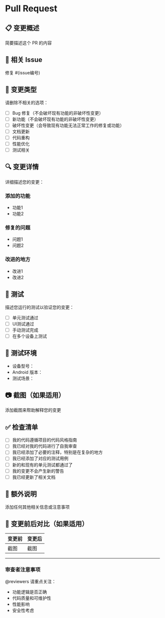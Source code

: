 # Pull Request

## 📋 变更概述
简要描述这个 PR 的内容

## 🔗 相关 Issue
修复 #(issue编号)

## 🔄 变更类型
请删除不相关的选项：

- [ ] Bug 修复（不会破坏现有功能的非破坏性变更）
- [ ] 新功能（不会破坏现有功能的非破坏性变更）
- [ ] 破坏性变更（会导致现有功能无法正常工作的修复或功能）
- [ ] 文档更新
- [ ] 代码重构
- [ ] 性能优化
- [ ] 测试相关

## 🔍 变更详情
详细描述您的变更：

### 添加的功能
- 功能1
- 功能2

### 修复的问题
- 问题1
- 问题2

### 改进的地方
- 改进1
- 改进2

## 🧪 测试
描述您运行的测试以验证您的变更：

- [ ] 单元测试通过
- [ ] UI测试通过
- [ ] 手动测试完成
- [ ] 在多个设备上测试

## 📱 测试环境
- 设备型号：
- Android 版本：
- 测试场景：

## 📷 截图（如果适用）
添加截图来帮助解释您的变更

## ✅ 检查清单
- [ ] 我的代码遵循项目的代码风格指南
- [ ] 我已经对我的代码进行了自我审查
- [ ] 我已经添加了必要的注释，特别是在复杂的地方
- [ ] 我已经添加了对应的测试用例
- [ ] 新的和现有的单元测试都通过了
- [ ] 我的变更不会产生新的警告
- [ ] 我已经更新了相关文档

## 📝 额外说明
添加任何其他相关信息或注意事项

## 📸 变更前后对比（如果适用）
| 变更前 | 变更后 |
|--------|--------|
| 截图   | 截图   |

---

### 审查者注意事项
@reviewers 请重点关注：
- 功能逻辑是否正确
- 代码质量和可维护性
- 性能影响
- 安全性考虑